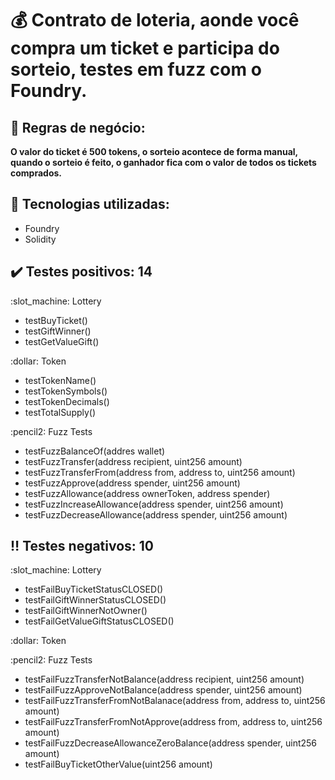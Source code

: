 # :moneybag: Contrato de loteria, aonde você compra um ticket e participa do sorteio, testes em fuzz com o Foundry.

## :briefcase: Regras de negócio:
<p><b>O valor do ticket é 500 tokens, o sorteio acontece de forma manual, quando o sorteio é feito, o ganhador fica com o valor de todos os tickets comprados.</b></p>

## :toolbox: Tecnologias utilizadas:
-  Foundry
-  Solidity

## :heavy_check_mark: Testes positivos: 14
<p>:slot_machine: Lottery</p>

- testBuyTicket()
- testGiftWinner()
- testGetValueGift()

<p>:dollar: Token</p>

- testTokenName()
- testTokenSymbols()
- testTokenDecimals()
- testTotalSupply()

<p>:pencil2: Fuzz Tests</p>

- testFuzzBalanceOf(addres wallet)
- testFuzzTransfer(address recipient, uint256 amount)
- testFuzzTransferFrom(address from, address to, uint256 amount)
- testFuzzApprove(address spender, uint256 amount)
- testFuzzAllowance(address ownerToken, address spender)
- testFuzzIncreaseAllowance(address spender, uint256 amount)
- testFuzzDecreaseAllowance(address spender, uint256 amount)

## :bangbang: Testes negativos: 10
<p>:slot_machine: Lottery</p>

- testFailBuyTicketStatusCLOSED()
- testFailGiftWinnerStatusCLOSED()
- testFailGiftWinnerNotOwner()
- testFailGetValueGiftStatusCLOSED()

<p>:dollar: Token</p>

<p>:pencil2: Fuzz Tests</p>

- testFailFuzzTransferNotBalance(address recipient, uint256 amount)
- testFailFuzzApproveNotBalance(address spender, uint256 amount)
- testFailFuzzTransferFromNotBalanace(address from, address to, uint256 amount)
- testFailFuzzTransferFromNotApprove(address from, address to, uint256 amount)
- testFailFuzzDecreaseAllowanceZeroBalance(address spender, uint256 amount)
- testFailBuyTicketOtherValue(uint256 amount)

